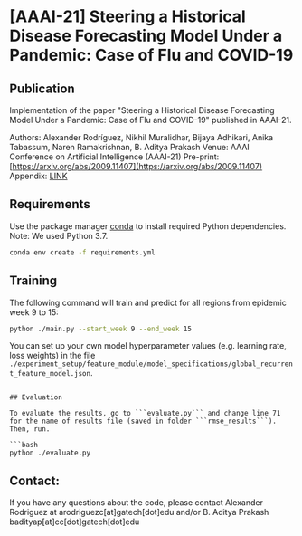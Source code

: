# [AAAI-21] Steering a Historical Disease Forecasting Model Under a Pandemic: Case of Flu and COVID-19

## Publication

Implementation of the paper "Steering a Historical Disease Forecasting Model Under a Pandemic: Case of Flu and COVID-19" published in AAAI-21.

Authors: Alexander Rodríguez, Nikhil Muralidhar, Bijaya Adhikari, Anika Tabassum, Naren Ramakrishnan, B. Aditya Prakash
Venue: AAAI Conference on Artificial Intelligence (AAAI-21)
Pre-print: [https://arxiv.org/abs/2009.11407](https://arxiv.org/abs/2009.11407)
Appendix: [LINK](https://www.cc.gatech.edu/~acastillo41/assets/docs/aaai21-appendix.pdf)

## Requirements

Use the package manager [conda](https://docs.conda.io/en/latest/) to install required Python dependencies. Note: We used Python 3.7.

```bash
conda env create -f requirements.yml
```

## Training

The following command will train and predict for all regions from epidemic week 9 to 15:

```bash
python ./main.py --start_week 9 --end_week 15
```

You can set up your own model hyperparameter values (e.g. learning rate, loss weights) in the file ```./experiment_setup/feature_module/model_specifications/global_recurrent_feature_model.json```.

```

## Evaluation

To evaluate the results, go to ```evaluate.py``` and change line 71 for the name of results file (saved in folder ```rmse_results```). Then, run.

```bash
python ./evaluate.py
```

## Contact:

If you have any questions about the code, please contact Alexander Rodriguez at arodriguezc[at]gatech[dot]edu and/or B. Aditya Prakash badityap[at]cc[dot]gatech[dot]edu 


